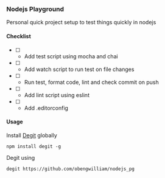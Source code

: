 ### Nodejs Playground
Personal quick project setup to test things quickly in nodejs


#### Checklist 
- [ ] - Add test script using mocha and chai
- [ ] - Add watch script to run test on file changes
- [ ] - Run test, format code, lint and check commit on push
- [ ] - Add lint script using eslint
- [ ] - Add .editorconfig


#### Usage
Install [Degit](https://github.com/Rich-Harris/degit) globally

```
npm install degit -g 

```


Degit using 

``` degit https://github.com/obengwilliam/nodejs_pg ```
